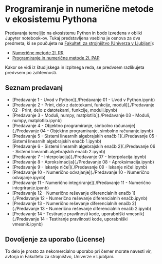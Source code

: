 # Programiranje in numerične metode v ekosistemu Pythona

Predavanja temeljijo na ekosistemu Python in bodo izvedena v obliki Jupyter notebook-ov. 
Tukaj predstavljena vsebina je osnova za dva predmeta, ki se poučujeta na [Fakulteti za strojništvo (Univerza v Ljubljani)](www.fs.uni-lj.si):

* [Numerične metode 2l. RR](http://www.ladisk.si/?what=incfl&flnm=NM.php)
* [Programiranje in numerične metode 2l. PAP](http://www.ladisk.si/?what=incfl&flnm=PiNM.php)

Kakor se vidi iz študijskega in izpitnega reda, se predvsem razlikujeta predvsem po zahtevnosti.

## Seznam predavanj

* [Predavanje 1 - Uvod v Python](./Predavanje 01 - Uvod v Python.ipynb)
* [Predavanje 2 - Print, delo z datotekami, funkcije, moduli](./Predavanje 02 - Print, delo z datotekami, funkcije, moduli.ipynb)
* [Predavanje 3 - Moduli, numpy, matplotlib](./Predavanje 03 - Moduli, numpy, matplotlib.ipynb)
* [Predavanje 4 - Objektno programiranje, simbolno računanje](./Predavanje 04 - Objektno programiranje, simbolno računanje.ipynb)
* [Predavanje 5 - Sistemi linearnih algebrajskih enačb 1](./Predavanje 05 - Sistemi linearnih algebrajskih enačb 1.ipynb)
* [Predavanje 6 - Sistemi linearnih algebrajskih enačb 2](./Predavanje 06 - Sistemi linearnih algebrajskih enačb 2.ipynb)
* [Predavanje 7 - Interpolacija](./Predavanje 07 - Interpolacija.ipynb)
* [Predavanje 8 - Aproksimacija](./Predavanje 08 - Aproksimacija.ipynb)
* [Predavanje 9 - Iskanje ničel](./Predavanje 09 - Iskanje ničel.ipynb)
* [Predavanje 10 - Numerično odvajanje](./Predavanje 10 - Numerično odvajanje.ipynb)
* [Predavanje 11 - Numerično integriranje](./Predavanje 11 - Numerično integriranje.ipynb)
* [Predavanje 12 - Numerično reševanje diferencialnih enačb 1](./Predavanje 12 - Numerično reševanje diferencialnih enačb.ipynb)
* [Predavanje 13 - Numerično reševanje diferencialnih enačb 2](./Predavanje 13 - Numerično reševanje diferencialnih enačb 2.ipynb)
* [Predavanje 14 - Testiranje pravilnosti kode, uporabniški vmesnik](./Predavanje 14 - Testiranje pravilnosti kode, uporabniški vmesnik.ipynb)

## Dovoljenje za uporabo (License)
To delo je prosto za nekomercialno uporabo pri čemer morate navesti vir, avtorja in Fakulteto za strojništvo, Univerze v Ljubljani.